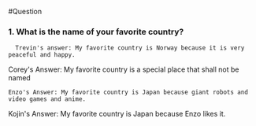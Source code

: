 #Question

### 1. What is the name of your favorite country?
      Trevin's answer: My favorite country is Norway because it is very peaceful and happy.
Corey's Answer: My favorite country is a special place that shall not be named

	Enzo's Answer: My favorite country is Japan because giant robots and video games and anime.

Kojin's Answer: My favorite country is Japan because Enzo likes it.